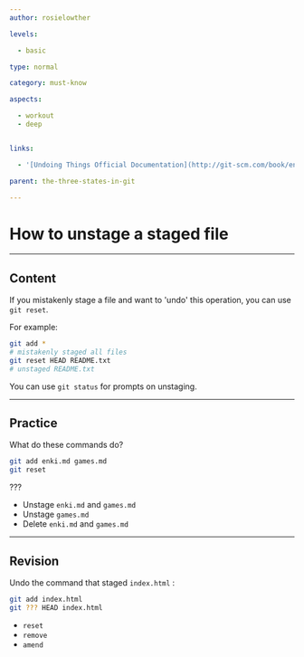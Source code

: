 ```yaml
---
author: rosielowther

levels:

  - basic

type: normal

category: must-know

aspects:

  - workout
  - deep


links:

  - '[Undoing Things Official Documentation](http://git-scm.com/book/en/v2/Git-Basics-Undoing-Things){website}'

parent: the-three-states-in-git

---
```


# How to unstage a staged file

---
## Content

If you mistakenly stage a file and want to 'undo' this operation, you can use `git reset`.

For example:
```bash
git add *
# mistakenly staged all files
git reset HEAD README.txt
# unstaged README.txt 
```
You can use `git status` for prompts on unstaging.

---
## Practice

What do these commands do?
```bash
git add enki.md games.md
git reset 
```
 ???

* Unstage `enki.md` and `games.md`
* Unstage `games.md`
* Delete `enki.md` and `games.md`

---
## Revision

Undo the command that staged `index.html` :
```bash
git add index.html
git ??? HEAD index.html
```

* `reset`
* `remove`
* `amend`

 
 
